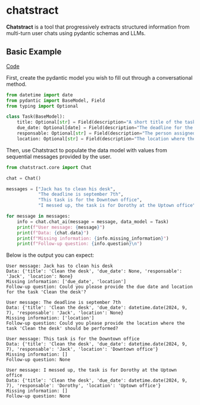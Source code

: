 # chatstract

**Chatstract** is a tool that progressively extracts structured information from multi-turn user chats using pydantic schemas and LLMs.

## Basic Example

[Code](examples/simple_model.py)

First, create the pydantic model you wish to fill out through a conversational method.

```python
from datetime import date
from pydantic import BaseModel, Field
from typing import Optional

class Task(BaseModel):
    title: Optional[str] = Field(description="A short title of the task.", default=None)
    due_date: Optional[date] = Field(description="The deadline for the task. Current year: 2024", default=None)
    responsable: Optional[str] = Field(description="The person assigned to solve the task", default=None)
    location: Optional[str] = Field(description="The location where the task will be performed", default=None)
```

Then, use Chatstract to populate the data model with values from sequential messages provided by the user.

```python
from chatstract.core import Chat

chat = Chat()

messages = ["Jack has to clean his desk",
            "The deadline is september 7th",
            "This task is for the Downtown office",
            "I messed up, the task is for Dorothy at the Uptown office",]

for message in messages:
    info = chat.chat_ai(message = message, data_model = Task)
    print(f"User message: {message}")
    print(f"Data: {chat.data}")
    print(f"Missing information: {info.missing_information}")
    print(f"Follow-up question: {info.question}\n")
```

Below is the output you can expect:

```
User message: Jack has to clean his desk
Data: {'title': 'Clean the desk', 'due_date': None, 'responsable': 'Jack', 'location': None}
Missing information: ['due_date', 'location']
Follow-up question: Could you please provide the due date and location for the task 'Clean the desk'?

User message: The deadline is september 7th
Data: {'title': 'Clean the desk', 'due_date': datetime.date(2024, 9, 7), 'responsable': 'Jack', 'location': None}
Missing information: ['location']
Follow-up question: Could you please provide the location where the task 'Clean the desk' should be performed?

User message: This task is for the Downtown office
Data: {'title': 'Clean the desk', 'due_date': datetime.date(2024, 9, 7), 'responsable': 'Jack', 'location': 'Downtown office'}
Missing information: []
Follow-up question: None

User message: I messed up, the task is for Dorothy at the Uptown office
Data: {'title': 'Clean the desk', 'due_date': datetime.date(2024, 9, 7), 'responsable': 'Dorothy', 'location': 'Uptown office'}
Missing information: []
Follow-up question: None
```